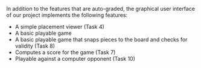 In addition to the features that are auto-graded, the graphical user interface
of our project implements the following features:


 - A simple placement viewer (Task 4)
 - A basic playable game
 - A basic playable game that snaps pieces to the board and checks for validity (Task 8)
 - Computes a score for the game (Task 7)
 - Playable against a computer opponent (Task 10)

